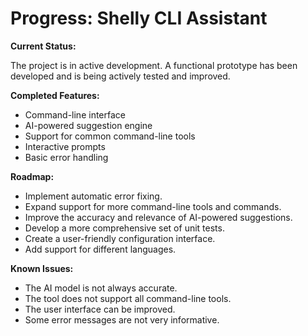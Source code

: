 # Progress: Shelly CLI Assistant

**Current Status:**

The project is in active development. A functional prototype has been developed and is being actively tested and improved.

**Completed Features:**

*   Command-line interface
*   AI-powered suggestion engine
*   Support for common command-line tools
*   Interactive prompts
*   Basic error handling

**Roadmap:**

*   Implement automatic error fixing.
*   Expand support for more command-line tools and commands.
*   Improve the accuracy and relevance of AI-powered suggestions.
*   Develop a more comprehensive set of unit tests.
*   Create a user-friendly configuration interface.
*   Add support for different languages.

**Known Issues:**

*   The AI model is not always accurate.
*   The tool does not support all command-line tools.
*   The user interface can be improved.
*   Some error messages are not very informative.